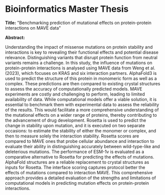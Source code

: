 # Bioinformatics Master Thesis

__Title:__ "Benchmarking prediction of mutational effects on protein-protein interactions on MAVE data"

__Abstract:__

Understanding the impact of missense mutations on protein stability and interactions is key to revealing their functional effects and potential disease relevance. Distinguishing variants that disrupt protein function from neutral variants remains a challenge. In this study, the influence of mutations on protein-protein interactions is analysed using MAVE data from Weng et al. (2023), which focuses on KRAS and six interaction partners. AlphaFold3 is used to predict the structure of this protein in monomeric form as well as a complex. These predictions are then compared to existing crystal structures to assess the accuracy of computationally predicted models. MAVE experiments are costly and challenging to perform, leading to limited availability of data. While computational models offer a viable solution, it is essential to benchmark them with experimental data to assess the reliability of the results. This would facilitate a more comprehensive understanding of the mutational effects on a wider range of proteins, thereby contributing to the advancement of drug development. Rosetta is used to predict the change in stability upon mutation, and it is executed on two separate occasions: to estimate the stability of either the monomer or complex, and then to measure solely the interaction stability. Rosetta scores are compared to MAVE ones that probe cellular abundance and interaction to evaluate their ability in distinguishing accurately between wild-type-like and deleterious mutations. The performance of ESM-1v is evaluated as a comparative alternative to Rosetta for predicting the effects of mutations. AlphaFold structures are a reliable replacement to crystal structures as inputs for Rosetta. The interface scoring captures protocol better the effects of mutations compared to interaction MAVE. This comprehensive approach provides a detailed evaluation of the strengths and limitations of computational models in predicting mutation effects on protein-protein interactions.
